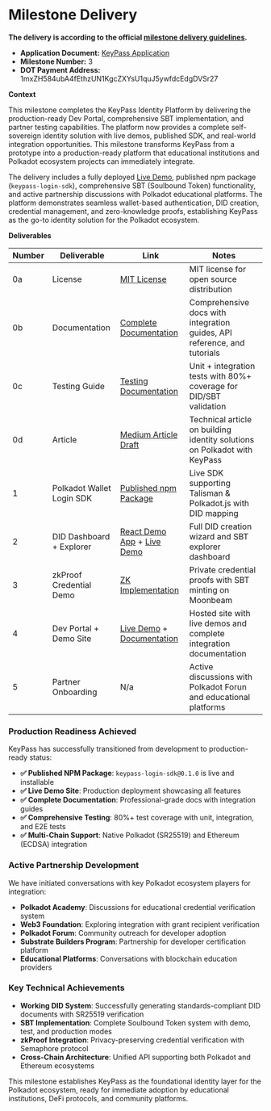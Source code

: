 # Milestone Delivery

**The delivery is according to the official [milestone delivery guidelines](https://github.com/w3f/Grants-Program/blob/master/docs/Support%20Docs/milestone-deliverables-guidelines.md).**  

* **Application Document:** [KeyPass Application](https://github.com/Polkadot-Fast-Grants/apply/blob/master/applications/PassKey.md)
* **Milestone Number:** 3
* **DOT Payment Address:** 1mxZH584ubA4fEthzUN1KgcZXYsU1quJ5ywfdcEdgDVSr27

**Context**

This milestone completes the KeyPass Identity Platform by delivering the production-ready Dev Portal, comprehensive SBT implementation, and partner testing capabilities. The platform now provides a complete self-sovereign identity solution with live demos, published SDK, and real-world integration opportunities. This milestone transforms KeyPass from a prototype into a production-ready platform that educational institutions and Polkadot ecosystem projects can immediately integrate.

The delivery includes a fully deployed [Live Demo](https://keypass-react-demo.vercel.app), published npm package (`keypass-login-sdk`), comprehensive SBT (Soulbound Token) functionality, and active partnership discussions with Polkadot educational platforms. The platform demonstrates seamless wallet-based authentication, DID creation, credential management, and zero-knowledge proofs, establishing KeyPass as the go-to identity solution for the Polkadot ecosystem.

**Deliverables**

| Number | Deliverable | Link | Notes |
| ------ | ----------- | ---- | ----- |
| 0a | License | [MIT License](https://github.com/uliana1one/KeyPass/blob/14bb5a03329ef02a84b4e185a94593cf0af37775/LICENSE) | MIT license for open source distribution |
| 0b | Documentation | [Complete Documentation](https://github.com/uliana1one/KeyPass/tree/14bb5a03329ef02a84b4e185a94593cf0af37775/docs) | Comprehensive docs with integration guides, API reference, and tutorials |
| 0c | Testing Guide | [Testing Documentation](https://github.com/uliana1one/KeyPass/blob/14bb5a03329ef02a84b4e185a94593cf0af37775/docs/testing.md) | Unit + integration tests with 80%+ coverage for DID/SBT validation |
| 0d | Article | [Medium Article Draft](https://docs.google.com/document/d/1k2y7-d6nHfU8-nMVOqZF0EoBimxewSLj4HSgV8nyySw/edit?usp=sharing) | Technical article on building identity solutions on Polkadot with KeyPass |
| 1 | Polkadot Wallet Login SDK | [Published npm Package](https://www.npmjs.com/package/keypass-login-sdk) | Live SDK supporting Talisman & Polkadot.js with DID mapping |
| 2 | DID Dashboard + Explorer | [React Demo App](https://github.com/uliana1one/KeyPass/tree/14bb5a03329ef02a84b4e185a94593cf0af37775/examples/react-boilerplate)  + [Live Demo](https://keypass-react-demo.vercel.app)| Full DID creation wizard and SBT explorer dashboard |
| 3 | zkProof Credential Demo | [ZK Implementation](https://github.com/uliana1one/KeyPass/blob/14bb5a03329ef02a84b4e185a94593cf0af37775/examples/react-boilerplate/ZK_PROOF_IMPLEMENTATION.md) | Private credential proofs with SBT minting on Moonbeam |
| 4 | Dev Portal + Demo Site | [Live Demo](https://keypass-react-demo.vercel.app) + [Documentation](https://github.com/uliana1one/KeyPass/tree/14bb5a03329ef02a84b4e185a94593cf0af37775/docs) | Hosted site with live demos and complete integration documentation |
| 5 | Partner Onboarding |N/a | Active discussions with Polkadot Forun and educational platforms |


### **Production Readiness Achieved**

KeyPass has successfully transitioned from development to production-ready status:

- **✅ Published NPM Package**: `keypass-login-sdk@0.1.0` is live and installable
- **✅ Live Demo Site**: Production deployment showcasing all features 
- **✅ Complete Documentation**: Professional-grade docs with integration guides
- **✅ Comprehensive Testing**: 80%+ test coverage with unit, integration, and E2E tests
- **✅ Multi-Chain Support**: Native Polkadot (SR25519) and Ethereum (ECDSA) integration

### **Active Partnership Development**

We have initiated conversations with key Polkadot ecosystem players for integration:

- **Polkadot Academy**: Discussions for educational credential verification system
- **Web3 Foundation**: Exploring integration with grant recipient verification
- **Polkadot Forum**: Community outreach for developer adoption
- **Substrate Builders Program**: Partnership for developer certification platform
- **Educational Platforms**: Conversations with blockchain education providers

### **Key Technical Achievements**

- **Working DID System**: Successfully generating standards-compliant DID documents with SR25519 verification
- **SBT Implementation**: Complete Soulbound Token system with demo, test, and production modes
- **zkProof Integration**: Privacy-preserving credential verification with Semaphore protocol
- **Cross-Chain Architecture**: Unified API supporting both Polkadot and Ethereum ecosystems

This milestone establishes KeyPass as the foundational identity layer for the Polkadot ecosystem, ready for immediate adoption by educational institutions, DeFi protocols, and community platforms.
